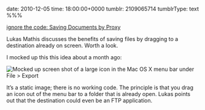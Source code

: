 date: 2010-12-05
time: 18:00:00+0000
tumblr: 2109065714
tumblrType: text
%%%

[ignore the code: Saving Documents by Proxy](http://ignorethecode.net/blog/2010/12/05/saving_documents_by_proxy/)

Lukas Mathis discusses the benefits of saving files by dragging to a destination already on screen. Worth a look.

I mocked up this this idea about a month ago:

![Mocked up screen shot of a large icon in the Mac OS X menu bar under File > Export](tumblr_lcyv75wjz41qb1802.png)

It’s a static image; there is no working code. The principle is that you drag an icon out of the menu bar to a folder that is already open. Lukas points out that the destination could even be an FTP application.
